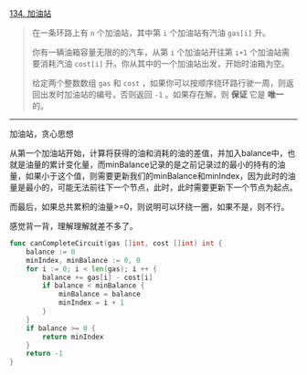 [134. 加油站](https://leetcode.cn/problems/gas-station/)

> 在一条环路上有 `n` 个加油站，其中第 `i` 个加油站有汽油 `gas[i]` 升。
>
> 你有一辆油箱容量无限的的汽车，从第 `i` 个加油站开往第 `i+1` 个加油站需要消耗汽油 `cost[i]` 升。你从其中的一个加油站出发，开始时油箱为空。
>
> 给定两个整数数组 `gas` 和 `cost` ，如果你可以按顺序绕环路行驶一周，则返回出发时加油站的编号，否则返回 `-1` 。如果存在解，则 **保证** 它是 **唯一** 的。

---

加油站，贪心思想

从第一个加油站开始，计算将获得的油和消耗的油的差值，并加入balance中，也就是油量的累计变化量，而minBalance记录的是之前记录过的最小的持有的油量，如果小于这个值，则需要更新我们的minBalance和minIndex，因为此时的油量是最小的，可能无法前往下一个节点，此时，此时需要更新下一个节点为起点。

而最后，如果总共累积的油量>=0，则说明可以环绕一圈，如果不是，则不行。

感觉背一背，理解理解就差不多了。

```go
func canCompleteCircuit(gas []int, cost []int) int {
    balance := 0
    minIndex, minBalance := 0, 0
    for i := 0; i < len(gas); i ++ {
        balance += gas[i] - cost[i]
        if balance < minBalance {
            minBalance = balance
            minIndex = i + 1
        }
    }
    if balance >= 0 {
        return minIndex
    }
    return -1
}
```

